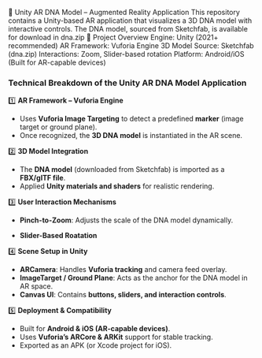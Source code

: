 🧬 Unity AR DNA Model – Augmented Reality Application
This repository contains a Unity-based AR application that visualizes a 3D DNA model with interactive controls. The DNA model, sourced from Sketchfab, is available for download in dna.zip 
🔹 Project Overview
Engine: Unity (2021+ recommended)
AR Framework: Vuforia Engine
3D Model Source: Sketchfab (dna.zip)
Interactions: Zoom, Slider-based rotation
Platform: Android/iOS (Built for AR-capable devices)


### **Technical Breakdown of the Unity AR DNA Model Application**  

1️⃣ **AR Framework – Vuforia Engine**  
   - Uses **Vuforia Image Targeting** to detect a predefined **marker** (image target or ground plane).  
   - Once recognized, the **3D DNA model** is instantiated in the AR scene.  

2️⃣ **3D Model Integration**  
   - The **DNA model** (downloaded from Sketchfab) is imported as a **FBX/glTF file**.  
   - Applied **Unity materials and shaders** for realistic rendering.  
   

3️⃣ **User Interaction Mechanisms**  
   - **Pinch-to-Zoom**: Adjusts the scale of the DNA model dynamically.  
  
   - **Slider-Based Roatation**

4️⃣ **Scene Setup in Unity**  
   - **ARCamera**: Handles **Vuforia tracking** and camera feed overlay.  
   - **ImageTarget / Ground Plane**: Acts as the anchor for the DNA model in AR space.  
   - **Canvas UI**: Contains **buttons, sliders, and interaction controls**.  

5️⃣ **Deployment & Compatibility**  
   - Built for **Android & iOS (AR-capable devices)**.  
   - Uses **Vuforia’s ARCore & ARKit** support for stable tracking.  
   - Exported as an APK (or Xcode project for iOS).  
